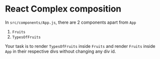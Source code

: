 # React Complex composition

In <code>src/components/App.js</code>,
there are 2 components apart from <code>App</code>
1) <code>Fruits</code>
2) <code>TypesOfFruits</code>

Your task is to render <code>TypesOfFruits</code> inside <code>Fruits</code>
and render <code>Fruits</code> inside <code>App</code> in their respective divs without
changing any div id.


